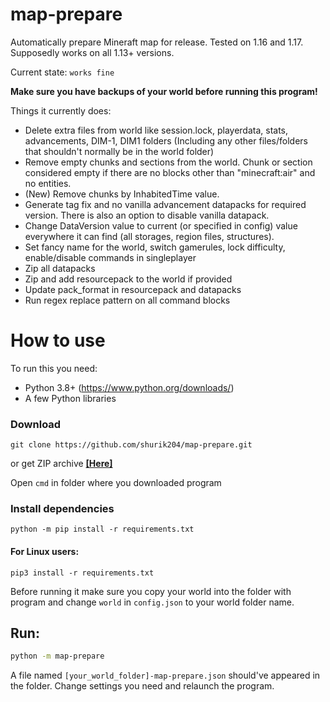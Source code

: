 # map-prepare
Automatically prepare Mineraft map for release. Tested on 1.16 and 1.17. Supposedly works on all 1.13+ versions.

Current state: `works fine`

**Make sure you have backups of your world before running this program!**

Things it currently does:
- Delete extra files from world like session.lock, playerdata, stats, advancements, DIM-1, DIM1  folders (Including any other files/folders that shouldn't normally be in the world folder)
- Remove empty chunks and sections from the world. Chunk or section considered empty if there are no blocks other than "minecraft:air" and no entities.
- (New) Remove chunks by InhabitedTime value.
- Generate tag fix and no vanilla advancement datapacks for required version. There is also an option to disable vanilla datapack.
- Change DataVersion value to current (or specified in config) value everywhere it can find (all storages, region files, structures).
- Set fancy name for the world, switch gamerules, lock difficulty, enable/disable commands in singleplayer
- Zip all datapacks
- Zip and add resourcepack to the world if provided
- Update pack_format in resourcepack and datapacks
- Run regex replace pattern on all command blocks

# How to use

To run this you need:
- Python 3.8+ (https://www.python.org/downloads/)
- A few Python libraries

### Download
```
git clone https://github.com/shurik204/map-prepare.git
```
or get ZIP archive
**[\[Here\]](https://github.com/shurik204/map-prepare/archive/refs/heads/master.zip)**

Open `cmd` in folder where you downloaded program

### Install dependencies
```
python -m pip install -r requirements.txt
```
#### For Linux users:
```
pip3 install -r requirements.txt
```

Before running it make sure you copy your world into the folder with program and change `world` in `config.json` to your world folder name.

## Run:
```sh
python -m map-prepare
```

A file named `[your_world_folder]-map-prepare.json` should've appeared in the folder. Change settings you need and relaunch the program.